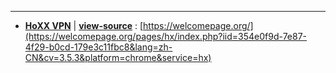 
---------

- [**HoXX VPN**](https://taoste.github.io/Hello-World/github/welcomepage.org/index.html)  |  [**view-source**](index.html) : [https://welcomepage.org/](https://welcomepage.org/pages/hx/index.php?iid=354e0f9d-7e87-4f29-b0cd-179e3c11fbc8&lang=zh-CN&cv=3.5.3&platform=chrome&service=hx)

